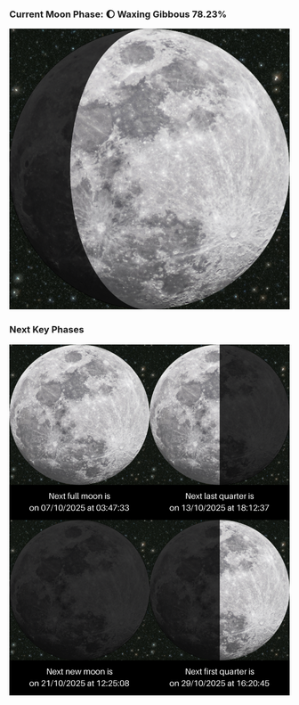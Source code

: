 ### Current Moon Phase: 🌔 Waxing Gibbous 78.23%
![Moon Phase](moonphase.png)
### Next Key Phases
![Gallery](gallery.png)